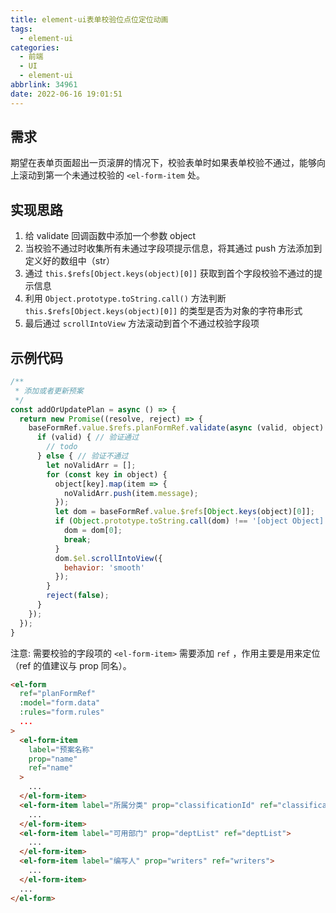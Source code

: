```yaml
---
title: element-ui表单校验位点位定位动画
tags:
  - element-ui
categories:
  - 前端
  - UI
  - element-ui
abbrlink: 34961
date: 2022-06-16 19:01:51
---
```


## 需求

期望在表单页面超出一页滚屏的情况下，校验表单时如果表单校验不通过，能够向上滚动到第一个未通过校验的 `<el-form-item` 处。

## 实现思路

1. 给 validate 回调函数中添加一个参数 object
2. 当校验不通过时收集所有未通过字段项提示信息，将其通过 push 方法添加到定义好的数组中（str）
3. 通过 `this.$refs[Object.keys(object)[0]]` 获取到首个字段校验不通过的提示信息
4. 利用 `Object.prototype.toString.call()` 方法判断 `this.$refs[Object.keys(object)[0]]` 的类型是否为对象的字符串形式
5. 最后通过 `scrollIntoView` 方法滚动到首个不通过校验字段项

## 示例代码

```js
/**
 * 添加或者更新预案
 */
const addOrUpdatePlan = async () => {
  return new Promise((resolve, reject) => {
    baseFormRef.value.$refs.planFormRef.validate(async (valid, object) => {
      if (valid) { // 验证通过
        // todo
      } else { // 验证不通过
        let noValidArr = [];
        for (const key in object) {
          object[key].map(item => {
            noValidArr.push(item.message);
          });
          let dom = baseFormRef.value.$refs[Object.keys(object)[0]];
          if (Object.prototype.toString.call(dom) !== '[object Object]') {
            dom = dom[0];
            break;
          }
          dom.$el.scrollIntoView({
            behavior: 'smooth'
          });
        }
        reject(false);
      }
    });
  });
}
```

注意: 需要校验的字段项的 `<el-form-item>` 需要添加 `ref` ，作用主要是用来定位（ref 的值建议与 prop 同名）。

```html
<el-form
  ref="planFormRef"
  :model="form.data"
  :rules="form.rules"
  ...
>
  <el-form-item
    label="预案名称"
    prop="name"
    ref="name"
  >
    ...
  </el-form-item>
  <el-form-item label="所属分类" prop="classificationId" ref="classificationId">
    ...
  </el-form-item>
  <el-form-item label="可用部门" prop="deptList" ref="deptList">
    ...
  </el-form-item>
  <el-form-item label="编写人" prop="writers" ref="writers">
    ...
  </el-form-item>
  ...
</el-form>
```